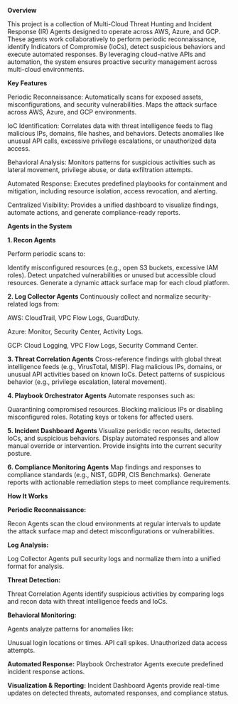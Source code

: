 **Overview**

This project is a collection of Multi-Cloud Threat Hunting and Incident Response (IR) Agents designed to operate across AWS, Azure, and GCP. These agents work collaboratively to perform periodic reconnaissance, identify Indicators of Compromise (IoCs), detect suspicious behaviors and execute automated responses. By leveraging cloud-native APIs and automation, the system ensures proactive security management across multi-cloud environments.

**Key Features**

Periodic Reconnaissance:
Automatically scans for exposed assets, misconfigurations, and security vulnerabilities.
Maps the attack surface across AWS, Azure, and GCP environments.

IoC Identification:
Correlates data with threat intelligence feeds to flag malicious IPs, domains, file hashes, and behaviors.
Detects anomalies like unusual API calls, excessive privilege escalations, or unauthorized data access.

Behavioral Analysis:
Monitors patterns for suspicious activities such as lateral movement, privilege abuse, or data exfiltration attempts.

Automated Response:
Executes predefined playbooks for containment and mitigation, including resource isolation, access revocation, and alerting.

Centralized Visibility:
Provides a unified dashboard to visualize findings, automate actions, and generate compliance-ready reports.

****Agents in the System****

**1. Recon Agents**

Perform periodic scans to:

Identify misconfigured resources (e.g., open S3 buckets, excessive IAM roles).
Detect unpatched vulnerabilities or unused but accessible cloud resources.
Generate a dynamic attack surface map for each cloud platform.

**2. Log Collector Agents**
Continuously collect and normalize security-related logs from:

AWS: CloudTrail, VPC Flow Logs, GuardDuty.

Azure: Monitor, Security Center, Activity Logs.

GCP: Cloud Logging, VPC Flow Logs, Security Command Center.

**3. Threat Correlation Agents**
Cross-reference findings with global threat intelligence feeds (e.g., VirusTotal, MISP).
Flag malicious IPs, domains, or unusual API activities based on known IoCs.
Detect patterns of suspicious behavior (e.g., privilege escalation, lateral movement).

**4. Playbook Orchestrator Agents**
Automate responses such as:

Quarantining compromised resources.
Blocking malicious IPs or disabling misconfigured roles.
Rotating keys or tokens for affected users.

**5. Incident Dashboard Agents**
Visualize periodic recon results, detected IoCs, and suspicious behaviors.
Display automated responses and allow manual override or intervention.
Provide insights into the current security posture.

**6. Compliance Monitoring Agents**
Map findings and responses to compliance standards (e.g., NIST, GDPR, CIS Benchmarks).
Generate reports with actionable remediation steps to meet compliance requirements.

****How It Works****

**Periodic Reconnaissance:**

Recon Agents scan the cloud environments at regular intervals to update the attack surface map and detect misconfigurations or vulnerabilities.

**Log Analysis:**

Log Collector Agents pull security logs and normalize them into a unified format for analysis.

**Threat Detection:**

Threat Correlation Agents identify suspicious activities by comparing logs and recon data with threat intelligence feeds and IoCs.

**Behavioral Monitoring:**

Agents analyze patterns for anomalies like:

Unusual login locations or times.
API call spikes.
Unauthorized data access attempts.

**Automated Response:**
Playbook Orchestrator Agents execute predefined incident response actions.

**Visualization & Reporting:**
Incident Dashboard Agents provide real-time updates on detected threats, automated responses, and compliance status.
